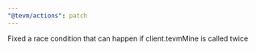 ```yaml
---
"@tevm/actions": patch
---
```


Fixed a race condition that can happen if client.tevmMine is called twice
